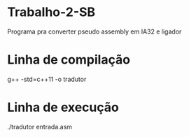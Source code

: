 # Trabalho-2-SB
Programa pra converter pseudo assembly em IA32 e ligador

# Linha de compilação

g++ -std=c++11 -o tradutor

# Linha de execução
./tradutor entrada.asm
